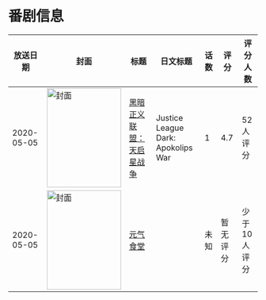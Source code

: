 # 番剧信息

|放送日期|封面|标题|日文标题|话数|评分|评分人数|
|---|---|---|---|---|---|---|
|2020-05-05|<img src="//lain.bgm.tv/pic/cover/c/3d/80/301569_u482p.jpg" alt="封面" style="width:150px;height:200px;object-fit:cover;">|[黑暗正义联盟：天启星战争](https://bangumi.tv/subject/301569)|Justice League Dark: Apokolips War|1|4.7|52人评分|
|2020-05-05|<img src="//lain.bgm.tv/pic/cover/c/c3/33/335766_Jv22R.jpg" alt="封面" style="width:150px;height:200px;object-fit:cover;">|[元气食堂](https://bangumi.tv/subject/335766)||未知|暂无评分|少于10人评分|
